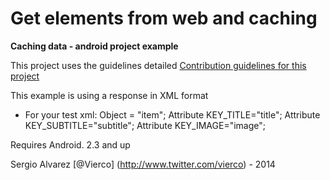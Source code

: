 Get elements from web and caching
=================================

**Caching data - android project example**

This project uses the guidelines detailed [Contribution guidelines for this project](https://github.com/Vierco/android_guidelines)
 
This example is using a response in XML format   

- For your test xml:
Object = "item";
Attribute KEY_TITLE="title";
Attribute KEY_SUBTITLE="subtitle";
Attribute KEY_IMAGE="image";

Requires Android. 2.3 and up   


Sergio Alvarez [@Vierco] (http://www.twitter.com/vierco) - 2014   



